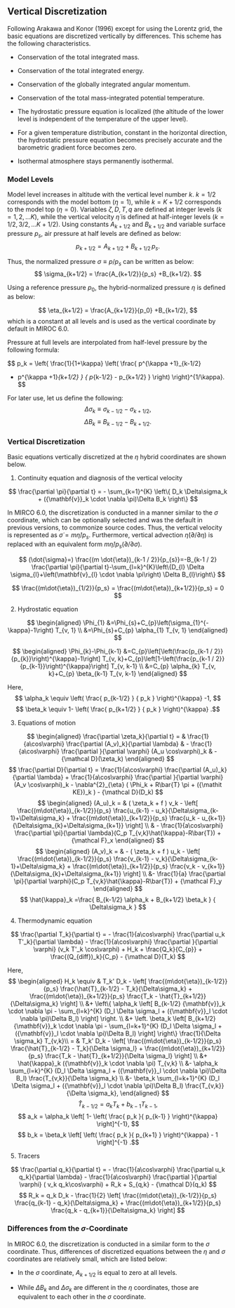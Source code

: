 ## Vertical Discretization

Following Arakawa and Konor (1996) except for using the Lorentz grid,
the basic equations are discretized vertically by differences. This
scheme has the following characteristics.

- Conservation of the total integrated mass.

- Conservation of the total integrated energy.

- Conservation of the globally integrated angular momentum.

- Conservation of the total mass-integrated potential temperature.

- The hydrostatic pressure equation is localized (the altitude of the
  lower level is independent of the temperature of the upper level).

- For a given temperature distribution, constant in the horizontal
  direction, the hydrostatic pressure equation becomes precisely
  accurate and the barometric gradient force becomes zero.

- Isothermal atmosphere stays permanently isothermal.

### Model Levels

Model level increases in altitude with the vertical level number $k$.
$k=1/2$ corresponds with the model bottom ($\eta=1$), while $k=K+1/2$
corresponds to the model top ($\eta=0$). Variables $\zeta,D,T,q$ are
defined at integer levels ($k=1,2,\ldots K$), while the vertical
velocity $\dot{\eta}$ is defined at half-integer levels
($k=1/2,3/2,\ldots K+1/2$). Using constants $A_{k+1/2}$ and $B_{k+1/2}$
and variable surface pressure $p_s$, air pressure at half levels are
defined as below:
$$
p_{k+1/2} = A_{k+1/2} +B_{k+1/2}\,p_s.  $$

Thus, the normalized pressure $\sigma\equiv p/p_s$ can be written as
below:
$$
\sigma_{k+1/2} = \frac{A_{k+1/2}}{p_s} +B_{k+1/2}.  $$

Using a reference pressure $p_0$, the hybrid-normalized pressure $\eta$
is defined as below:

$$
\eta_{k+1/2} = \frac{A_{k+1/2}}{p_0} +B_{k+1/2},  $$
which is
a constant at all levels and is used as the vertical coordinate by
default in MIROC 6.0.

Pressure at full levels are interpolated from half-level pressure by the
following formula:

$$
p_k = \left\{ \frac{1}{1+\kappa}
\left( \frac{  p^{\kappa +1}_{k-1/2}
- p^{\kappa +1}_{k+1/2}      }
{ p_{k-1/2} - p_{k+1/2} }
\right)
\right\}^{1/\kappa}.
$$

For later use, let us define the following:
$$
\Delta\sigma_k \equiv \sigma_{k-1/2} - \sigma_{k+1/2},
$$
$$
  \Delta B_k \equiv B_{k-1/2} - B_{k+1/2}.$$

### Vertical Discretization

Basic equations vertically discretized at the $\eta$ hybrid coordinates
are shown below.

1. Continuity equation and diagnosis of the vertical velocity

$$
  \frac{\partial \pi}{\partial t}
 = - \sum_{k=1}^{K} \left\{ D_k \Delta\sigma_k + ({\mathbf{v}}_k \cdot \nabla \pi)\Delta B_k \right\}  $$

In MIRCO 6.0, the discretization is conducted in a manner similar to the
$\sigma$ coordinate, which can be optionally selected and was the
default in previous versions, to commonize source codes. Thus, the
vertical velocity is represented as $\dot{\sigma}=m\dot{\eta}/p_s$.
Furthermore, vertical advection $\dot{\eta}(\partial/\partial\eta)$ is
replaced with an equivalent form
$m\dot{\eta}/p_s(\partial/\partial\sigma)$.

$$
(\dot{\sigma}=) \frac{(m \dot{\eta})_{k-1 / 2}}{p_{s}}=-B_{k-1 / 2} \frac{\partial \pi}{\partial t}-\sum_{l=k}^{K}\left\{D_{l} \Delta \sigma_{l}+\left(\mathbf{v}_{l} \cdot \nabla \pi\right) \Delta B_{l}\right\}
$$

$$
  \frac{(m\dot{\eta})_{1/2}}{p_s} = \frac{(m\dot{\eta})_{k+1/2}}{p_s} = 0  $$

2. Hydrostatic equation

$$
\begin{aligned}
\Phi_{1} &=\Phi_{s}+C_{p}\left(\sigma_{1}^{-\kappa}-1\right) T_{v, 1} \\
&=\Phi_{s}+C_{p} \alpha_{1} T_{v, 1}
\end{aligned}
$$

$$
\begin{aligned}
\Phi_{k}-\Phi_{k-1} &=C_{p}\left[\left(\frac{p_{k-1 / 2}}{p_{k}}\right)^{\kappa}-1\right] T_{v, k}+C_{p}\left[1-\left(\frac{p_{k-1 / 2}}{p_{k-1}}\right)^{\kappa}\right] T_{v, k-1} \\
&=C_{p} \alpha_{k} T_{v, k}+C_{p} \beta_{k-1} T_{v, k-1}
\end{aligned}
$$


Here,
$$
 \alpha_k \equiv \left( \frac{ p_{k-1/2} }
                               { p_k } \right)^{\kappa} -1,
$$
$$
 \beta_k \equiv 1- \left( \frac{ p_{k+1/2} }
                               { p_k } \right)^{\kappa} .$$

3. Equations of motion

$$
\begin{aligned}
  \frac{\partial \zeta_k}{\partial t}
        = & \frac{1}{a\cos\varphi}
            \frac{\partial (A_v)_k}{\partial \lambda}
          & - \frac{1}{a\cos\varphi}
            \frac{\partial }{\partial \varphi} (A_u \cos\varphi)_k
          & - {\mathcal D}(\zeta_k)
 \end{aligned}
$$
$$
  \frac{\partial D}{\partial t}
        =  \frac{1}{a\cos\varphi}
            \frac{\partial (A_u)_k}{\partial \lambda}
          + \frac{1}{a\cos\varphi}
            \frac{\partial }{\partial \varphi} (A_v \cos\varphi)_k
          - \nabla^{2}_{\eta}
           ( \Phi_k + R\bar{T} \pi
             + ({\mathit KE})_k )
          - {\mathcal D}(D_k)
$$
$$
\begin{aligned}
  (A_u)_k
    = & ( \zeta_k + f ) v_k
             - \left[ \frac{(m\dot{\eta})_{k-1/2}}{p_s} \frac{u_{k-1} - u_k}{\Delta\sigma_{k-1}+\Delta\sigma_k}
               + \frac{(m\dot{\eta})_{k+1/2}}{p_s} \frac{u_k   - u_{k+1}}{\Delta\sigma_{k}+\Delta\sigma_{k+1}} \right] \\
           & -  \frac{1}{a\cos\varphi} \frac{\partial \pi}{\partial \lambda}(C_p T_{v,k}\hat{\kappa}-R\bar{T})
             + {\mathcal F}_x
\end{aligned}
$$
$$
\begin{aligned}
  (A_v)_k
    = & - ( \zeta_k + f ) u_k
             - \left[ \frac{(m\dot{\eta})_{k-1/2}}{p_s} \frac{v_{k-1} - v_k}{\Delta\sigma_{k-1}+\Delta\sigma_k}
               + \frac{(m\dot{\eta})_{k+1/2}}{p_s} \frac{v_k   - v_{k+1}}{\Delta\sigma_{k}+\Delta\sigma_{k+1}} \right] \\
           &- \frac{1}{a} \frac{\partial \pi}{\partial \varphi}(C_p T_{v,k}\hat{\kappa}-R\bar{T})
             + {\mathcal F}_y
\end{aligned}
$$
$$
   \hat{\kappa}_k
    =\frac{ B_{k-1/2} \alpha_k + B_{k+1/2} \beta_k }
            { \Delta\sigma_k                                  } $$

4. Thermodynamic equation

$$
  \frac{\partial T_k}{\partial t}
     =  - \frac{1}{a\cos\varphi}
               \frac{\partial u_k T'_k}{\partial \lambda}
          - \frac{1}{a\cos\varphi}
               \frac{\partial }{\partial \varphi} (v_k T'_k \cos\varphi)
          + H_k
        + \frac{Q_k}{C_{p}}
          + \frac{(Q_{diff})_k}{C_p}
          - {\mathcal D}(T_k)  $$

Here,
$$
\begin{aligned}
   H_k
     \equiv &  T_k' D_k
              - \left[   \frac{(m\dot{\eta})_{k-1/2}}{p_s} \frac{\hat{T}_{k-1/2} - T_k}{\Delta\sigma_k}
               + \frac{(m\dot{\eta})_{k+1/2}}{p_s} \frac{T_k - \hat{T}_{k+1/2}}{\Delta\sigma_k} \right] \\
        &+ \left\{ \alpha_k
                    \left[ B_{k-1/2} {\mathbf{v}}_k \cdot \nabla \pi
                          - \sum_{l=k}^{K}
                           (D_l \Delta \sigma_l + ({\mathbf{v}}_l \cdot \nabla \pi)\Delta B_l)
                    \right]
             \right. \\
          &+ \left. \beta_k
                     \left[ B_{k+1/2} {\mathbf{v}}_k \cdot \nabla \pi
                          - \sum_{l=k+1}^{K}
                           (D_l \Delta \sigma_l + ({\mathbf{v}}_l \cdot \nabla \pi)\Delta B_l)
                    \right]
              \right\}
              \frac{1}{\Delta \sigma_k} T_{v,k}\\
     = & T_k' D_k
          - \left[ \frac{(m\dot{\eta})_{k-1/2}}{p_s} \frac{\hat{T}_{k-1/2} - T_k}{\Delta \sigma_l}
               + \frac{(m\dot{\eta})_{k+1/2}}{p_s} \frac{T_k - \hat{T}_{k+1/2}}{\Delta \sigma_l} \right] \\
        &+ \hat{\kappa}_k ({\mathbf{v}}_k \cdot \nabla \pi) T_{v,k} \\
        &- \alpha_k \sum_{l=k}^{K}
                           (D_l \Delta \sigma_l + ({\mathbf{v}}_l \cdot \nabla \pi)\Delta B_l)
                            \frac{T_{v,k}}{\Delta \sigma_k} \\
        &- \beta_k \sum_{l=k+1}^{K}
                           (D_l \Delta \sigma_l + ({\mathbf{v}}_l \cdot \nabla \pi)\Delta B_l)
                            \frac{T_{v,k}}{\Delta \sigma_k},
\end{aligned}
$$
$$
  \hat{T}_{k-1/2}
   = a_k T_k + b_{k-1} T_{k-1},
$$
$$
  a_k  =  \alpha_k
              \left[ 1- \left( \frac{ p_k }{ p_{k-1} }
                        \right)^{\kappa} \right]^{-1},
$$
$$
  b_k  =  \beta_k
              \left[ \left( \frac{ p_k }{ p_{k+1} }
                     \right)^{\kappa} - 1 \right]^{-1} .$$

5. Tracers

$$
  \frac{\partial q_k}{\partial t}
      =  - \frac{1}{a\cos\varphi}
               \frac{\partial u_k q_k}{\partial \lambda}
          - \frac{1}{a\cos\varphi}
               \frac{\partial }{\partial \varphi} ( v_k q_k\cos\varphi)
          + R_k
          + S_{q,k}
          - {\mathcal D}(q_k)
$$
$$
R_k  =  q_k D_k
       - \frac{1}{2}
             \left[   \frac{(m\dot{\eta})_{k-1/2}}{p_s} \frac{q_{k-1} - q_k}{\Delta\sigma_k}
               + \frac{(m\dot{\eta})_{k+1/2}}{p_s} \frac{q_k   - q_{k+1}}{\Delta\sigma_k} \right] $$

### Differences from the $\sigma$-Coordinate

In MIROC 6.0, the discretization is conducted in a similar form to the
$\sigma$ coordinate. Thus, differences of discretized equations between
the $\eta$ and $\sigma$ coordinates are relatively small, which are
listed below:

- In the $\sigma$ coordinate, $A_{k+1/2}$ is equal to zero at all levels.

- While $\Delta B_k$ and $\Delta \sigma_k$ are different in the $\eta$ coordinates, those are equivalent to each other in the $\sigma$ coordinate.
